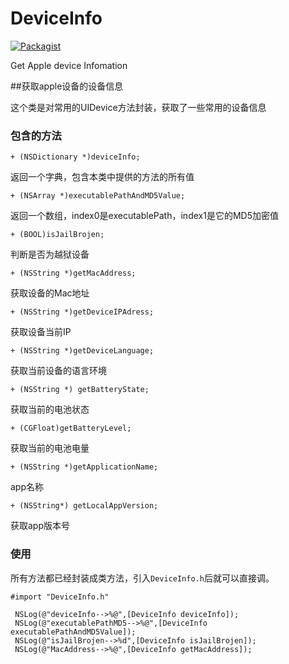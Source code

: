 # DeviceInfo 

[![Packagist](https://img.shields.io/packagist/l/doctrine/orm.svg?style=flat-square)]()

Get Apple device Infomation

##获取apple设备的设备信息


这个类是对常用的UIDevice方法封装，获取了一些常用的设备信息

### 包含的方法

`+ (NSDictionary *)deviceInfo;`

返回一个字典，包含本类中提供的方法的所有值

`+ (NSArray *)executablePathAndMD5Value;`

返回一个数组，index0是executablePath，index1是它的MD5加密值

`+ (BOOL)isJailBrojen;`
  
判断是否为越狱设备

`+ (NSString *)getMacAddress;`

获取设备的Mac地址

`+ (NSString *)getDeviceIPAdress;`

获取设备当前IP

`+ (NSString *)getDeviceLanguage;`

获取当前设备的语言环境

`+ (NSString *) getBatteryState;`

获取当前的电池状态

`+ (CGFloat)getBatteryLevel;`

获取当前的电池电量

`+ (NSString *)getApplicationName;`

app名称

`+ (NSString*) getLocalAppVersion;`

获取app版本号


### 使用

所有方法都已经封装成类方法，引入`DeviceInfo.h`后就可以直接调。

```objc
#import "DeviceInfo.h"
```


```objc
 NSLog(@"deviceInfo-->%@",[DeviceInfo deviceInfo]);
 NSLog(@"executablePathMD5-->%@",[DeviceInfo executablePathAndMD5Value]);
 NSLog(@"isJailBrojen-->%d",[DeviceInfo isJailBrojen]);
 NSLog(@"MacAddress-->%@",[DeviceInfo getMacAddress]);
```


